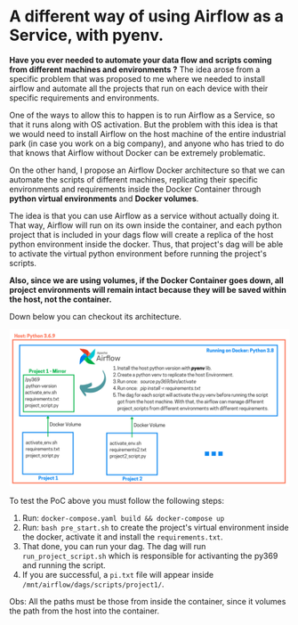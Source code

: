 # A different way of using Airflow as a Service, with pyenv.

**Have you ever needed to automate your data flow and scripts coming from different machines and environments ?** The idea arose from a specific problem that was proposed to me where we needed to install airflow and automate all the projects that run on each device with their specific requirements and environments.

One of the ways to allow this to happen is to run Airflow as a Service, so that it runs along with OS activation. But the problem with this idea is that we would need to install Airflow on the host machine of the entire industrial park (in case you work on a big company), and anyone who has tried to do that knows that Airflow without Docker can be extremely problematic.

On the other hand, I propose an Airflow Docker architecture so that we can automate the scripts of different machines, replicating their specific environments and requirements inside the Docker Container through **python virtual environments** and **Docker volumes**.

The idea is that you can use Airflow as a service without actually doing it. That way, Airflow will run on its own inside the container, and each python project that is included in your dags flow will create a replica of the host python environment inside the docker. Thus, that project's dag will be able to activate the virtual python environment before running the project's scripts.

**Also, since we are using volumes, if the Docker Container goes down, all project environments will remain intact because they will be saved within the host, not the container.**

Down below you can checkout its architecture.

<img src="./Airflow_Architecture.png" width="1000" alt="Architecture">

To test the PoC above you must follow the following steps:

1. Run: `docker-compose.yaml build && docker-compose up`
2. Run: `bash pre_start.sh` to create the project's virtual environment inside the docker, activate it and install the `requirements.txt`.
3. That done, you can run your dag. The dag will run `run_project_script.sh` which is responsible for activanting the py369 and running the script.
4. If you are successful, a `pi.txt` file will appear inside `/mnt/airflow/dags/scripts/project1/`.

Obs: All the paths must be those from inside the container, since it volumes the path from the host into the container.
